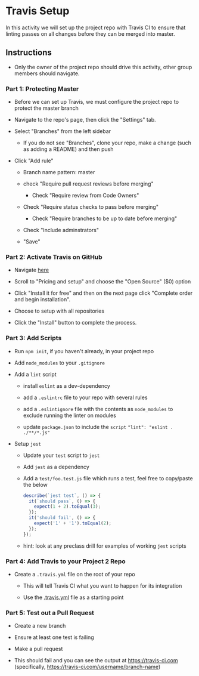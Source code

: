 # Travis Setup

In this activity we will set up the project repo with Travis CI to ensure that linting passes on all changes before they can be merged into master.

## Instructions

- Only the owner of the project repo should drive this activity, other group members should navigate.

### Part 1: Protecting Master

- Before we can set up Travis, we must configure the project repo to protect the master branch

- Navigate to the repo's page, then click the "Settings" tab.

- Select "Branches" from the left sidebar

  - If you do not see "Branches", clone your repo, make a change (such as adding a README) and then push

- Click "Add rule"

  - Branch name pattern: master

  - check "Require pull request reviews before merging"

    - Check "Require review from Code Owners"

  - Check "Require status checks to pass before merging"

    - Check "Require branches to be up to date before merging"

  - Check "Include adminstrators"

  - "Save"

### Part 2: Activate Travis on GitHub

- Navigate [here](https://github.com/marketplace/travis-ci)

- Scroll to "Pricing and setup" and choose the "Open Source" (\$0) option

- Click "Install it for free" and then on the next page click "Complete order and begin installation".

- Choose to setup with all repositories

- Click the "Install" button to complete the process.

### Part 3: Add Scripts

- Run `npm init`, if you haven't already, in your project repo

- Add `node_modules` to your `.gitignore`

- Add a `lint` script

  - install `eslint` as a dev-dependency

  - add a `.eslintrc` file to your repo with several rules

  - add a `.eslintignore` file with the contents as `node_modules` to exclude running the linter on modules

  - update `package.json` to include the `script` `"lint": "eslint . ./**/*.js"`

- Setup `jest`

  - Update your `test` script to `jest`

  - Add `jest` as a dependency

  - Add a `test/foo.test.js` file which runs a test, feel free to copy/paste the below

    ```js
    describe(`jest test`, () => {
      it(`should pass`, () => {
        expect(1 + 2).toEqual(3);
      });
      it('should fail', () => {
        expect('1' + '1').toEqual(2);
      });
    });
    ```

  - hint: look at any preclass drill for examples of working `jest` scripts

### Part 4: Add Travis to your Project 2 Repo

- Create a `.travis.yml` file on the root of your repo

  - This will tell Travis CI what you want to happen for its integration

  - Use the [.travis.yml](./.travis.yml) file as a starting point

### Part 5: Test out a Pull Request

- Create a new branch

- Ensure at least one test is failing

- Make a pull request

- This should fail and you can see the output at https://travis-ci.com (specifically, https://travis-ci.com/username/branch-name)
